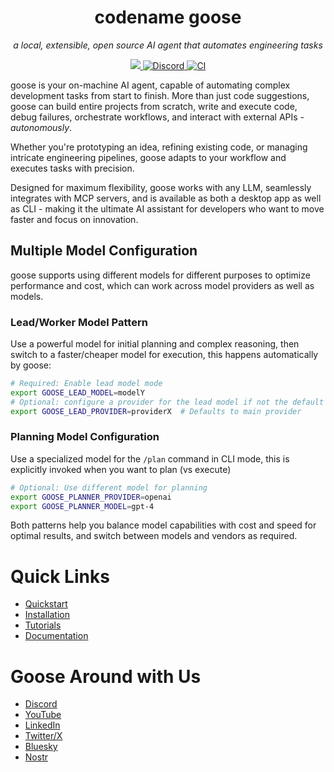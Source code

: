 <div align="center">

# codename goose

_a local, extensible, open source AI agent that automates engineering tasks_

<p align="center">
  <a href="https://opensource.org/licenses/Apache-2.0">
    <img src="https://img.shields.io/badge/License-Apache_2.0-blue.svg">
  </a>
  <a href="https://discord.gg/7GaTvbDwga">
    <img src="https://img.shields.io/discord/1287729918100246654?logo=discord&logoColor=white&label=Join+Us&color=blueviolet" alt="Discord">
  </a>
  <a href="https://github.com/block/goose/actions/workflows/ci.yml">
     <img src="https://img.shields.io/github/actions/workflow/status/block/goose/ci.yml?branch=main" alt="CI">
  </a>
</p>
</div>

goose is your on-machine AI agent, capable of automating complex development tasks from start to finish. More than just code suggestions, goose can build entire projects from scratch, write and execute code, debug failures, orchestrate workflows, and interact with external APIs - _autonomously_.

Whether you're prototyping an idea, refining existing code, or managing intricate engineering pipelines, goose adapts to your workflow and executes tasks with precision.

Designed for maximum flexibility, goose works with any LLM, seamlessly integrates with MCP servers, and is available as both a desktop app as well as CLI - making it the ultimate AI assistant for developers who want to move faster and focus on innovation. 

## Multiple Model Configuration

goose supports using different models for different purposes to optimize performance and cost, which can work across model providers as well as models.

### Lead/Worker Model Pattern
Use a powerful model for initial planning and complex reasoning, then switch to a faster/cheaper model for execution, this happens automatically by goose:

```bash
# Required: Enable lead model mode
export GOOSE_LEAD_MODEL=modelY
# Optional: configure a provider for the lead model if not the default provider
export GOOSE_LEAD_PROVIDER=providerX  # Defaults to main provider
```

### Planning Model Configuration  
Use a specialized model for the `/plan` command in CLI mode, this is explicitly invoked when you want to plan (vs execute)

```bash
# Optional: Use different model for planning
export GOOSE_PLANNER_PROVIDER=openai
export GOOSE_PLANNER_MODEL=gpt-4
```

Both patterns help you balance model capabilities with cost and speed for optimal results, and switch between models and vendors as required.


# Quick Links
- [Quickstart](https://block.github.io/goose/docs/quickstart)
- [Installation](https://block.github.io/goose/docs/getting-started/installation)
- [Tutorials](https://block.github.io/goose/docs/category/tutorials)
- [Documentation](https://block.github.io/goose/docs/category/getting-started)


# Goose Around with Us
- [Discord](https://discord.gg/block-opensource)
- [YouTube](https://www.youtube.com/@blockopensource)
- [LinkedIn](https://www.linkedin.com/company/block-opensource)
- [Twitter/X](https://x.com/blockopensource)
- [Bluesky](https://bsky.app/profile/opensource.block.xyz)
- [Nostr](https://njump.me/opensource@block.xyz)
